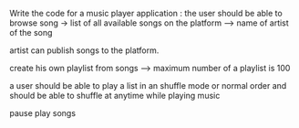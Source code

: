 Write the code for a music player application :
the user should be able to browse song
-> list of all available songs on the platform
--> name of artist of the song

artist can publish songs to the platform.


create his own playlist from songs
--> maximum number of a playlist is 100


a user should be able to play a list in an shuffle mode or normal order and should be able to shuffle at anytime while playing music

pause play songs